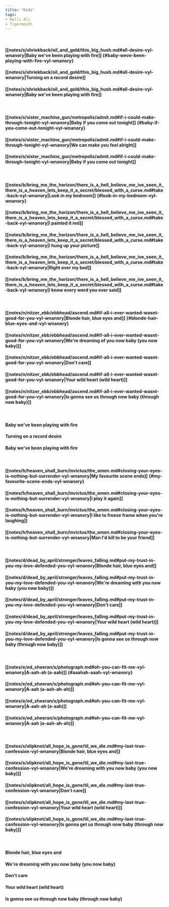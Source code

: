 ```yaml
---
title: "Kids"
tags:
- Kelli Ali
- Tigermouth
---
```

&nbsp;
#### [[notes/s/shriekback/oil_and_gold/this_big_hush.md#all-desire-vyl-wnanory|Baby we've been playing with fire]] {#baby-weve-been-playing-with-fire-vyl-wnanory}
#### [[notes/s/shriekback/oil_and_gold/this_big_hush.md#all-desire-vyl-wnanory|Turning on a record desire]]
#### [[notes/s/shriekback/oil_and_gold/this_big_hush.md#all-desire-vyl-wnanory|Baby we've been playing with fire]]
&nbsp;
#### [[notes/s/sister_machine_gun/metropolis/admit.md#if-i-could-make-through-tonight-vyl-wnanory|Baby if you come out tonight]] {#baby-if-you-come-out-tonight-vyl-wnanory}
#### [[notes/s/sister_machine_gun/metropolis/admit.md#if-i-could-make-through-tonight-vyl-wnanory|We can make you feel alright]]
#### [[notes/s/sister_machine_gun/metropolis/admit.md#if-i-could-make-through-tonight-vyl-wnanory|Baby if you come out tonight]]
&nbsp;
#### [[notes/b/bring_me_the_horizon/there_is_a_hell_believe_me_ive_seen_it_there_is_a_heaven_lets_keep_it_a_secret/blessed_with_a_curse.md#take-back-vyl-wnanory|Look in my bedroom]] {#look-in-my-bedroom-vyl-wnanory}
#### [[notes/b/bring_me_the_horizon/there_is_a_hell_believe_me_ive_seen_it_there_is_a_heaven_lets_keep_it_a_secret/blessed_with_a_curse.md#take-back-vyl-wnanory|I painted it red]]
#### [[notes/b/bring_me_the_horizon/there_is_a_hell_believe_me_ive_seen_it_there_is_a_heaven_lets_keep_it_a_secret/blessed_with_a_curse.md#take-back-vyl-wnanory|I hung up your picture]]
#### [[notes/b/bring_me_the_horizon/there_is_a_hell_believe_me_ive_seen_it_there_is_a_heaven_lets_keep_it_a_secret/blessed_with_a_curse.md#take-back-vyl-wnanory|Right over my bed]]
#### [[notes/b/bring_me_the_horizon/there_is_a_hell_believe_me_ive_seen_it_there_is_a_heaven_lets_keep_it_a_secret/blessed_with_a_curse.md#take-back-vyl-wnanory|I know every word you ever said]]
&nbsp;
#### [[notes/n/nitzer_ebb/ebbhead/ascend.md#if-all-i-ever-wanted-wasnt-good-for-you-vyl-wnanory|Blonde hair, blue eyes and]] {#blonde-hair-blue-eyes-and-vyl-wnanory}
#### [[notes/n/nitzer_ebb/ebbhead/ascend.md#if-all-i-ever-wanted-wasnt-good-for-you-vyl-wnanory|We're dreaming of you now baby (you now baby)]]
#### [[notes/n/nitzer_ebb/ebbhead/ascend.md#if-all-i-ever-wanted-wasnt-good-for-you-vyl-wnanory|Don't care]]
#### [[notes/n/nitzer_ebb/ebbhead/ascend.md#if-all-i-ever-wanted-wasnt-good-for-you-vyl-wnanory|Your wild heart (wild heart)]]
#### [[notes/n/nitzer_ebb/ebbhead/ascend.md#if-all-i-ever-wanted-wasnt-good-for-you-vyl-wnanory|Is gonna see us through now baby (through now baby)]]
&nbsp;
#### Baby we've been playing with fire
#### Turning on a record desire
#### Baby we've been playing with fire
&nbsp;
#### [[notes/h/heaven_shall_burn/invictus/the_omen.md#closing-your-eyes-is-nothing-but-surrender-vyl-wnanory|My favourite scene ends]] {#my-favourite-scene-ends-vyl-wnanory}
#### [[notes/h/heaven_shall_burn/invictus/the_omen.md#closing-your-eyes-is-nothing-but-surrender-vyl-wnanory|I play it again]]
#### [[notes/h/heaven_shall_burn/invictus/the_omen.md#closing-your-eyes-is-nothing-but-surrender-vyl-wnanory|I like to freeze frame when you're laughing]]
#### [[notes/h/heaven_shall_burn/invictus/the_omen.md#closing-your-eyes-is-nothing-but-surrender-vyl-wnanory|Man I'd kill to be your friend]]
&nbsp;
#### [[notes/d/dead_by_april/stronger/leaves_falling.md#put-my-trust-in-you-my-love-defended-you-vyl-wnanory|Blonde hair, blue eyes and]]
#### [[notes/d/dead_by_april/stronger/leaves_falling.md#put-my-trust-in-you-my-love-defended-you-vyl-wnanory|We're dreaming with you now baby (you now baby)]]
#### [[notes/d/dead_by_april/stronger/leaves_falling.md#put-my-trust-in-you-my-love-defended-you-vyl-wnanory|Don't care]]
#### [[notes/d/dead_by_april/stronger/leaves_falling.md#put-my-trust-in-you-my-love-defended-you-vyl-wnanory|Your wild heart (wild heart)]]
#### [[notes/d/dead_by_april/stronger/leaves_falling.md#put-my-trust-in-you-my-love-defended-you-vyl-wnanory|Is gonna see us through now baby (through now baby)]]
&nbsp;
#### [[notes/e/ed_sheeran/x/photograph.md#oh-you-can-fit-me-vyl-wnanory|A-aah-ah (a-aah)]] {#aaahah-aaah-vyl-wnanory}
#### [[notes/e/ed_sheeran/x/photograph.md#oh-you-can-fit-me-vyl-wnanory|A-aah (a-aah-ah-ah)]]
#### [[notes/e/ed_sheeran/x/photograph.md#oh-you-can-fit-me-vyl-wnanory|A-aah-ah (a-aah)]]
#### [[notes/e/ed_sheeran/x/photograph.md#oh-you-can-fit-me-vyl-wnanory|A-aah (a-aah-ah-ah)]]
&nbsp;
#### [[notes/s/slipknot/all_hope_is_gone/til_we_die.md#my-last-true-confession-vyl-wnanory|Blonde hair, blue eyes and]]
#### [[notes/s/slipknot/all_hope_is_gone/til_we_die.md#my-last-true-confession-vyl-wnanory|We're dreaming with you now baby (you now baby)]]
#### [[notes/s/slipknot/all_hope_is_gone/til_we_die.md#my-last-true-confession-vyl-wnanory|Don't care]]
#### [[notes/s/slipknot/all_hope_is_gone/til_we_die.md#my-last-true-confession-vyl-wnanory|Your wild heart (wild heart)]]
#### [[notes/s/slipknot/all_hope_is_gone/til_we_die.md#my-last-true-confession-vyl-wnanory|Is gonna get us through now baby (through now baby)]]
&nbsp;
#### Blonde hair, blue eyes and
#### We're dreaming with you now baby (you now baby)
#### Don't care
#### Your wild heart (wild heart)
#### Is gonna see us through now baby (through now baby)
